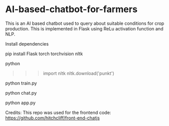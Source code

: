 # AI-based-chatbot-for-farmers
This is an AI based chatbot used to query about suitable conditions for crop production. This is implemented in Flask using ReLu activation function and NLP.

Install dependencies

pip install Flask torch torchvision nltk

python
>>> import nltk
>>> nltk.download('punkt')

python train.py

python chat.py

python app.py


Credits:
This repo was used for the frontend code:
https://github.com/hitchcliff/front-end-chatjs
